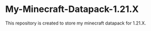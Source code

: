# My-Minecraft-Datapack-1.21.X
This repository is created to store my minecraft datapack for 1.21.X.
